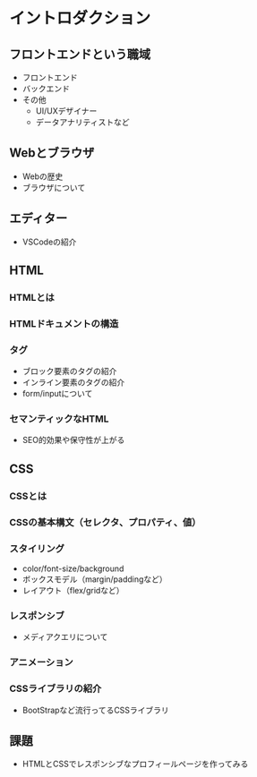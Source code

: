 # イントロダクション

## フロントエンドという職域

- フロントエンド
- バックエンド
- その他
  - UI/UXデザイナー
  - データアナリティストなど

## Webとブラウザ

- Webの歴史
- ブラウザについて

## エディター

- VSCodeの紹介

## HTML

### HTMLとは

### HTMLドキュメントの構造

### タグ

- ブロック要素のタグの紹介
- インライン要素のタグの紹介
- form/inputについて

### セマンティックなHTML

- SEO的効果や保守性が上がる

## CSS

### CSSとは

### CSSの基本構文（セレクタ、プロパティ、値）

### スタイリング

- color/font-size/background
- ボックスモデル（margin/paddingなど）
- レイアウト（flex/gridなど）

### レスポンシブ

- メディアクエリについて

### アニメーション

### CSSライブラリの紹介

- BootStrapなど流行ってるCSSライブラリ

## 課題

- HTMLとCSSでレスポンシブなプロフィールページを作ってみる

